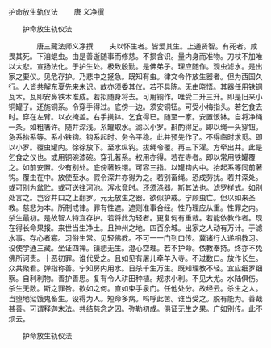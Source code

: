   护命放生轨仪法
　　唐 义净撰




　　护命放生轨仪法

　　　　唐三藏法师义净撰
　　夫以怀生者。皆爱其生。上通贤智。有死者。咸畏其死。下洎蜫虫。由是善逝随事而修慈。不损含识。量内身而准物。刀杖不加唯以大悲。宣扬法化。于护生处。极致殷勤。是佛弟子。理应随作。观虫滤水。是出家之要仪。见危存护。乃悲中之拯急。既知有虫。律文令作放生器者。但为西国久行。人皆共解东夏先来未识。故亦须委其仪。若不具陈。无由晓悟。其器任用铁铜瓦木。瓦即安鼻铁木准成。若拟随身将去。可用铜作。唯受二升三升。即是旧来小铜罐子。还施铜系。令穿手得过。底傍一边。须安铜钮。可受小梅指头。若乞食去时。穿在左臂。以衣掩盖。右手携钵。乞食得已。随至一家。安置饭钵。自将净绳一条。如粗箸许。随井深浅。系罐取水。滤以小罗。斟酌得足。即以绳一头穿钮。急系抬系等。系小铁钩。钩系起时。务令平稳。此并预先作了。不得临时求觅。即以小罗。覆虫罐内。徐徐放下。至水纵钩。拔绳令覆。再三下濯。方牵出井。此是乞食之仪也。或用铜碗漆碗。穿孔著系。权用亦得。若在寺者。即以常用铁罐覆之。如前安置。少有别处。底傍著铁镮。可容三指。以罐钩内中。抬起系等同前著钩。覆虫在中。放使至水。假令深井亦得为之。若别畜绳。恐成劳扰。若井深处。或可别为盆贮。或可送往河池。泻水竟时。还须涤器。斯其法也。滤罗样式。如别处言之。岂容井口之上翻罗。元无放生之器。欲似护戒。宁顾虫亡。但以如来圣教。慈悲为本。所制戒律。罪有性遮。遮则准事合经。性乃理应从重。性罪之内。杀生最初。是故智人特宜存护。若将此为轻者。更复何有重哉。若能依教作者。现在得长命果报。来世当生净土。且神州之地。四百余城。出家之人动有万计。于滤水事。存心者寡。习俗生常。见轻佛教。不可一一门到口传。冀诸行人递相教习。设使学通三藏。坐证四禅。镇想无生。澄心空理。若不护命。依教奉持。终亦不免佛所诃责。十恶初罪。谁代受之。且如见有屠儿牵羊入寺。不过数口。放作长生。众共聚看。弹指称善。宁知房内用水。日杀千生万生。既知理教不轻。宜应细罗细察。自利利物。善护善思。复有令人耕田种植。规求小利。不见大尤。水陆俱伤。杀生无数。斯之罪咎。欲如之何。直如束手泉门。任他处分。故经云。杀生之人。当堕地狱饿鬼畜生。设得为人。短命多病。呜呼此苦。谁当受之。脱有能为。善哉甚善。可谓释迦末法。共结慈念之因。弥勒初成。俱证无生之果。广如别传。此不烦云。

　　护命放生轨仪法


